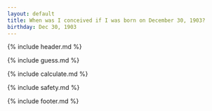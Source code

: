 ```yaml
---
layout: default
title: When was I conceived if I was born on December 30, 1903?
birthday: Dec 30, 1903
---
```


{% include header.md %}

{% include guess.md %}

{% include calculate.md %}

{% include safety.md %}

{% include footer.md %}



